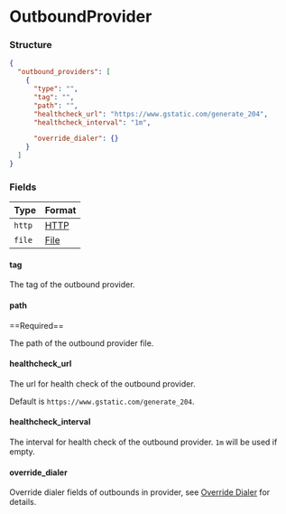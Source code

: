 # OutboundProvider

### Structure

```json
{
  "outbound_providers": [
    {
      "type": "",
      "tag": "",
      "path": "",
      "healthcheck_url": "https://www.gstatic.com/generate_204",
      "healthcheck_interval": "1m",

      "override_dialer": {}
    }
  ]
}
```

### Fields

| Type   | Format         |
|--------|----------------|
| `http` | [HTTP](./http) |
| `file` | [File](./file) |

#### tag

The tag of the outbound provider.

#### path

==Required==

The path of the outbound provider file.

#### healthcheck_url

The url for health check of the outbound provider.

Default is `https://www.gstatic.com/generate_204`.

#### healthcheck_interval

The interval for health check of the outbound provider. `1m` will be used if empty.

#### override_dialer

Override dialer fields of outbounds in provider, see [Override Dialer](/configuration/outbound_providers/override_dialer/) for details.

